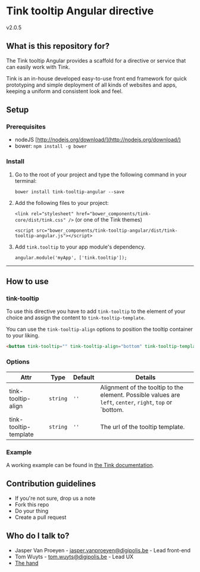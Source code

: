 # Tink tooltip Angular directive

v2.0.5

## What is this repository for?

The Tink tooltip Angular provides a scaffold for a directive or service that can easily work with Tink.

Tink is an in-house developed easy-to-use front end framework for quick prototyping and simple deployment of all kinds of websites and apps, keeping a uniform and consistent look and feel.

## Setup

### Prerequisites

* nodeJS [http://nodejs.org/download/](http://nodejs.org/download/)
* bower: `npm install -g bower`

### Install

1. Go to the root of your project and type the following command in your terminal:

   `bower install tink-tooltip-angular --save`

2. Add the following files to your project:

   `<link rel="stylesheet" href="bower_components/tink-core/dist/tink.css" />` (or one of the Tink themes)

   `<script src="bower_components/tink-tooltip-angular/dist/tink-tooltip-angular.js"></script>`

3. Add `tink.tooltip` to your app module's dependency.

   `angular.module('myApp', ['tink.tooltip']);`



----------



## How to use

### tink-tooltip

To use this directive you have to add `tink-tooltip` to the element of your choice and assign the content to `tink-tooltip-template`.

You can use the `tink-tooltip-align` options to position the tooltip container to your liking.

```html
<button tink-tooltip="" tink-tooltip-align="bottom" tink-tooltip-template="views/tooltip-template.html">Open tooltip</button>
```

### Options

Attr | Type | Default | Details
--- | --- | --- | ---
tink-tooltip-align | `string` | `''` | Alignment of the tooltip to the element. Possible values are `left`, `center`, `right`, `top` or `bottom.
tink-tooltip-template | `string` | `''` | The url of the tooltip template.

### Example

A working example can be found in [the Tink documentation](http://tink.digipolis.be/#/docs/directives/popover#example).

## Contribution guidelines

* If you're not sure, drop us a note
* Fork this repo
* Do your thing
* Create a pull request

## Who do I talk to?

* Jasper Van Proeyen - jasper.vanproeyen@digipolis.be - Lead front-end
* Tom Wuyts - tom.wuyts@digipolis.be - Lead UX
* [The hand](https://www.youtube.com/watch?v=_O-QqC9yM28)
